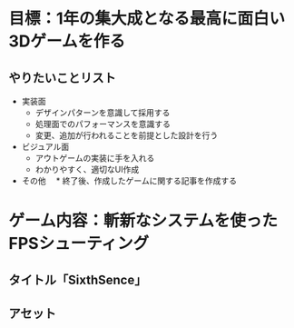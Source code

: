 # 目標：1年の集大成となる最高に面白い3Dゲームを作る

## やりたいことリスト
* 実装面
  * デザインパターンを意識して採用する
  * 処理面でのパフォーマンスを意識する
  * 変更、追加が行われることを前提とした設計を行う
* ビジュアル面
  * アウトゲームの実装に手を入れる
  * わかりやすく、適切なUI作成
* その他
　* 終了後、作成したゲームに関する記事を作成する

# ゲーム内容：斬新なシステムを使ったFPSシューティング
## タイトル「SixthSence」

## アセット
